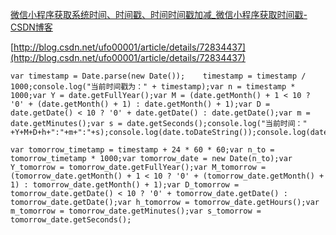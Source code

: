 [微信小程序获取系统时间、时间戳、时间时间戳加减_微信小程序获取时间戳-CSDN博客](https://blog.csdn.net/UFO00001/article/details/72834437) 

 [http://blog.csdn.net/ufo00001/article/details/72834437](http://blog.csdn.net/ufo00001/article/details/72834437)

```null
var timestamp = Date.parse(new Date());    timestamp = timestamp / 1000;console.log("当前时间戳为：" + timestamp);var n = timestamp * 1000;var Y = date.getFullYear();var M = (date.getMonth() + 1 < 10 ? '0' + (date.getMonth() + 1) : date.getMonth() + 1);var D = date.getDate() < 10 ? '0' + date.getDate() : date.getDate();var m = date.getMinutes();var s = date.getSeconds();console.log("当前时间：" +Y+M+D+h+":"+m+":"+s);console.log(date.toDateString());console.log(date.toGMTString());console.log(date.toISOString());console.log(date.toJSON());console.log(date.toLocaleDateString());console.log(date.toLocaleString());console.log(date.toLocaleTimeString());console.log(date.toString());console.log(date.toTimeString());console.log(date.toUTCString());
```

```null
var tomorrow_timetamp = timestamp + 24 * 60 * 60;var n_to = tomorrow_timetamp * 1000;var tomorrow_date = new Date(n_to);var Y_tomorrow = tomorrow_date.getFullYear();var M_tomorrow = (tomorrow_date.getMonth() + 1 < 10 ? '0' + (tomorrow_date.getMonth() + 1) : tomorrow_date.getMonth() + 1);var D_tomorrow = tomorrow_date.getDate() < 10 ? '0' + tomorrow_date.getDate() : tomorrow_date.getDate();var h_tomorrow = tomorrow_date.getHours();var m_tomorrow = tomorrow_date.getMinutes();var s_tomorrow = tomorrow_date.getSeconds();
```